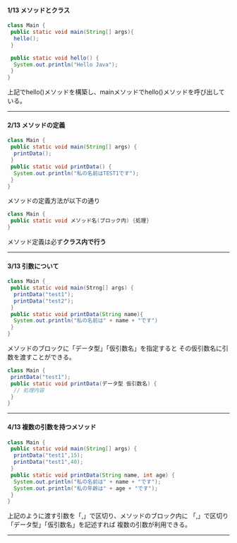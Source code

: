 #### 1/13 メソッドとクラス
```java
class Main {
 public static void main(String[] args){
  hello();
 }

 public static void hello() {
  System.out.println("Hello Java");
 }
}
```
上記でhello()メソッドを構築し、mainメソッドでhello()メソッドを呼び出している。
***
#### 2/13 メソッドの定義
```java
class Main {
 public static void main(String[] args) {
  printData();
 }
 public static void printData() {
  System.out.println("私の名前はTEST1です");
 }
}
```

メソッドの定義方法が以下の通り
```java
class Main {
 public static void メソッド名(ブロック内) {処理}
}
```
メソッド定義は必ず**クラス内で行う**

***
#### 3/13 引数について
```java
class Main {
 public static void main(Strng[] args) {
  printData("test1");
  printData("test2");
 }
 public static void printData(String name){
  System.out.println("私の名前は" + name + "です")
 }
}
```

メソッドのブロックに「データ型」「仮引数名」を指定すると
その仮引数名に引数を渡すことができる。
```java
class Main {
 printData("test1");
 public static void printData(データ型 仮引数名) {
  // 処理内容
 }
}
```
***
#### 4/13 複数の引数を持つメソッド
```java
class Main {
 public static void main(String[] args) {
  printData("test1",15);
  printData("test1",40);
 }
 public static void printData(String name, int age) {
  System.out.println("私の名前は" + name + "です");
  System.out.println("私の年齢は" + age + "です");
 }
}
```
上記のように渡す引数を「,」で区切り、メソッドのブロック内に
「,」で区切り「データ型」「仮引数名」を記述すれば
複数の引数が利用できる。

***
